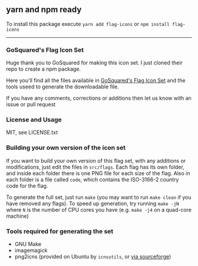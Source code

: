 ## yarn and npm ready

To install this package execute `yarn add flag-icons` or `npm install flag-icons`

----------

### GoSquared's Flag Icon Set

Huge thank you to GoSquared for making this icon set. I just cloned their repo to create a npm package.

Here you'll find all the files available in [GoSquared's Flag Icon Set][1] and the tools useed to generate the downloadable file.

If you have any comments, corrections or additions then let us know with an issue or pull request

### License and Usage

MIT, see LICENSE.txt

### Building your own version of the icon set

If you want to build your own version of this flag set, with any additions or modifications, just edit the files in `src/flags`. Each flag has its own folder, and inside each folder there is one PNG file for each size of the flag. Also in each folder is a file called `code`, which contains the ISO-3166-2 country code for the flag.

To generate the full set, just run `make` (you may want to run `make clean` if you have removed any flags). To speed up generation, try running `make -jN` where `N` is the number of CPU cores you have (e.g. `make -j4` on a quad-core machine)

### Tools required for generating the set

 * GNU Make
 * imagemagick
 * png2icns (provided on Ubuntu by `icnsutils`, or [via sourceforge](http://icns.sourceforge.net/))


[1]: https://www.gosquared.com/resources/flag-icons

